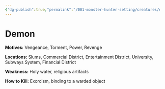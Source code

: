 ```yaml
---
{"dg-publish":true,"permalink":"/001-monster-hunter-setting/creatures/demon/"}
---
```


# Demon

**Motives:** Vengeance, Torment, Power, Revenge

**Locations:** Slums, Commercial District, Entertainment District, University, Subways System, Financial District

**Weakness:** Holy water, religious artifacts

**How to Kill:** Exorcism, binding to a warded object
